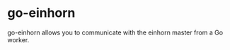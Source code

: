 go-einhorn
==========

go-einhorn allows you to communicate with the einhorn master from a Go worker.
